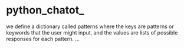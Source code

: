 # python_chatot_
we define a dictionary called patterns where the keys are patterns or keywords that the user might input, and the values are lists of possible responses for each pattern.
...
